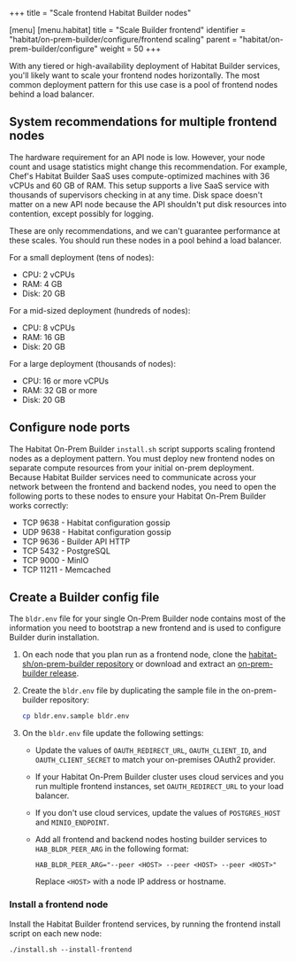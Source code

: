 +++
title = "Scale frontend Habitat Builder nodes"

[menu]
  [menu.habitat]
    title = "Scale Builder frontend"
    identifier = "habitat/on-prem-builder/configure/frontend scaling"
    parent = "habitat/on-prem-builder/configure"
    weight = 50
+++

With any tiered or high-availability deployment of Habitat Builder services, you'll likely want to scale your frontend nodes horizontally.
The most common deployment pattern for this use case is a pool of frontend nodes behind a load balancer.

## System recommendations for multiple frontend nodes

The hardware requirement for an API node is low.
However, your node count and usage statistics might change this recommendation.
For example, Chef's Habitat Builder SaaS uses compute-optimized machines with 36 vCPUs and 60 GB of RAM.
This setup supports a live SaaS service with thousands of supervisors checking in at any time.
Disk space doesn't matter on a new API node because the API shouldn't put disk resources into contention, except possibly for logging.

These are only recommendations, and we can't guarantee performance at these scales.
You should run these nodes in a pool behind a load balancer.

For a small deployment (tens of nodes):

- CPU: 2 vCPUs
- RAM: 4 GB
- Disk: 20 GB

For a mid-sized deployment (hundreds of nodes):

- CPU: 8 vCPUs
- RAM: 16 GB
- Disk: 20 GB

For a large deployment (thousands of nodes):

- CPU: 16 or more vCPUs
- RAM: 32 GB or more
- Disk: 20 GB

## Configure node ports

The Habitat On-Prem Builder `install.sh` script supports scaling frontend nodes as a deployment pattern.
You must deploy new frontend nodes on separate compute resources from your initial on-prem deployment.
Because Habitat Builder services need to communicate across your network between the frontend and backend nodes, you need to open the following ports to these nodes to ensure your Habitat On-Prem Builder works correctly:

- TCP 9638 - Habitat configuration gossip
- UDP 9638 - Habitat configuration gossip
- TCP 9636 - Builder API HTTP
- TCP 5432 - PostgreSQL
- TCP 9000 - MinIO
- TCP 11211 - Memcached

## Create a Builder config file

The `bldr.env` file for your single On-Prem Builder node contains most of the information you need to bootstrap a new frontend and is used to configure Builder durin installation.

1. On each node that you plan run as a frontend node, clone the [habitat-sh/on-prem-builder repository](https://github.com/habitat-sh/) or download and extract an [on-prem-builder release](https://github.com/habitat-sh/on-prem-builder/releases).

1. Create the `bldr.env` file by duplicating the sample file in the on-prem-builder repository:

    ```sh
    cp bldr.env.sample bldr.env
    ```

1. On the `bldr.env` file update the following settings:

   - Update the values of `OAUTH_REDIRECT_URL`, `OAUTH_CLIENT_ID`, and `OAUTH_CLIENT_SECRET` to match your on-premises OAuth2 provider.

   - If your Habitat On-Prem Builder cluster uses cloud services and you run multiple frontend instances, set `OAUTH_REDIRECT_URL` to your load balancer.

   - If you don't use cloud services, update the values of `POSTGRES_HOST` and `MINIO_ENDPOINT`.

   - Add all frontend and backend nodes hosting builder services to `HAB_BLDR_PEER_ARG` in the following format:

      ```shell
      HAB_BLDR_PEER_ARG="--peer <HOST> --peer <HOST> --peer <HOST>"
      ```

      Replace `<HOST>` with a node IP address or hostname.

### Install a frontend node

Install the Habitat Builder frontend services, by running the frontend install script on each new node:

```shell
./install.sh --install-frontend
```
